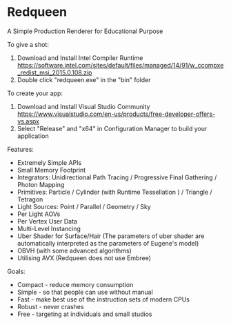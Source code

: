 # Redqueen

A Simple Production Renderer for Educational Purpose

To give a shot:
  
1. Download and Install Intel Compiler Runtime <https://software.intel.com/sites/default/files/managed/14/91/w_ccompxe_redist_msi_2015.0.108.zip>
2. Double click "redqueen.exe" in the "bin" folder

To create your app:
  
1. Download and Install Visual Studio Community <https://www.visualstudio.com/en-us/products/free-developer-offers-vs.aspx>
2. Select "Release" and "x64" in Configuration Manager to build your application

Features:
* Extremely Simple APIs
* Small Memory Footprint
* Integrators: Unidirectional Path Tracing / Progressive Final Gathering / Photon Mapping
* Primitives: Particle / Cylinder (with Runtime Tessellation ) / Triangle / Tetragon
* Light Sources: Point / Parallel / Geometry / Sky
* Per Light AOVs
* Per Vertex User Data
* Multi-Level Instancing
* Uber Shader for Surface/Hair (The parameters of uber shader are automatically interpreted as the parameters of Eugene's model)
* OBVH (with some advanced algorithms)
* Utilising AVX (Redqueen does not use Embree)

Goals:
* Compact - reduce memory consumption 
* Simple - so that people can use without manual
* Fast - make best use of the instruction sets of modern CPUs
* Robust - never crashes
* Free - targeting at individuals and small studios
